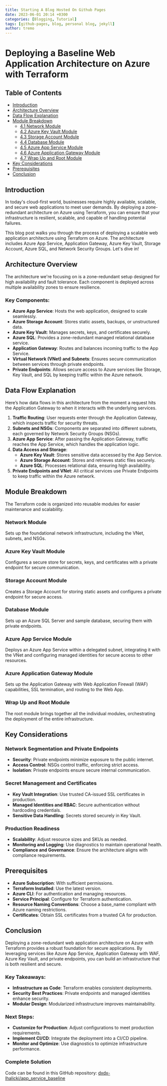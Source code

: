 ```yaml
---
title: Starting A Blog Hosted On Github Pages
date: 2023-06-01 20:14 +0300
categories: [Blogging, Tutorial]
tags: [github-pages, blog, personal blog, jekyll]
author: tremo
---
```


# Deploying a Baseline Web Application Architecture on Azure with Terraform

## Table of Contents
- [Introduction](#introduction)
- [Architecture Overview](#architecture-overview)
- [Data Flow Explanation](#data-flow)
- [Module Breakdown](#module-breakdown)
  - [4.1 Network Module](#network-module)
  - [4.2 Azure Key Vault Module](#key-vault-module)
  - [4.3 Storage Account Module](#storage-account-module)
  - [4.4 Database Module](#database-module)
  - [4.5 Azure App Service Module](#app-service-module)
  - [4.6 Azure Application Gateway Module](#gateway-module)
  - [4.7 Wrap Up and Root Module](#root-module)
- [Key Considerations](#key-considerations)
- [Prerequisites](#prerequisites)
- [Conclusion](#conclusion)

## Introduction

In today's cloud-first world, businesses require highly available, scalable, and secure web applications to meet user demands. By deploying a zone-redundant architecture on Azure using Terraform, you can ensure that your infrastructure is resilient, scalable, and capable of handling potential failures.

This blog post walks you through the process of deploying a scalable web application architecture using Terraform on Azure. The architecture includes Azure App Service, Application Gateway, Azure Key Vault, Storage Account, Azure SQL, and Network Security Groups. Let's dive in!

## Architecture Overview

The architecture we're focusing on is a zone-redundant setup designed for high availability and fault tolerance. Each component is deployed across multiple availability zones to ensure resilience.

### Key Components:
- **Azure App Service**: Hosts the web application, designed to scale seamlessly.
- **Azure Storage Account**: Stores static assets, backups, or unstructured data.
- **Azure Key Vault**: Manages secrets, keys, and certificates securely.
- **Azure SQL**: Provides a zone-redundant managed relational database service.
- **Application Gateway**: Routes and balances incoming traffic to the App Service.
- **Virtual Network (VNet) and Subnets**: Ensures secure communication between services through private endpoints.
- **Private Endpoints**: Allows secure access to Azure services like Storage, Key Vault, and SQL by keeping traffic within the Azure network.

## Data Flow Explanation

Here’s how data flows in this architecture from the moment a request hits the Application Gateway to when it interacts with the underlying services.

1. **Traffic Routing**: User requests enter through the Application Gateway, which inspects traffic for security threats.
2. **Subnets and NSGs**: Components are separated into different subnets, each governed by Network Security Groups (NSGs).
3. **Azure App Service**: After passing the Application Gateway, traffic reaches the App Service, which handles the application logic.
4. **Data Access and Storage**:
   - **Azure Key Vault**: Stores sensitive data accessed by the App Service.
   - **Azure Storage Account**: Stores and retrieves static files securely.
   - **Azure SQL**: Processes relational data, ensuring high availability.
5. **Private Endpoints and VNet**: All critical services use Private Endpoints to keep traffic within the Azure network.

## Module Breakdown

The Terraform code is organized into reusable modules for easier maintenance and scalability.

### Network Module
Sets up the foundational network infrastructure, including the VNet, subnets, and NSGs.

### Azure Key Vault Module
Configures a secure store for secrets, keys, and certificates with a private endpoint for secure communication.

### Storage Account Module
Creates a Storage Account for storing static assets and configures a private endpoint for secure access.

### Database Module
Sets up an Azure SQL Server and sample database, securing them with private endpoints.

### Azure App Service Module
Deploys an Azure App Service within a delegated subnet, integrating it with the VNet and configuring managed identities for secure access to other resources.

### Azure Application Gateway Module
Sets up the Application Gateway with Web Application Firewall (WAF) capabilities, SSL termination, and routing to the Web App.

### Wrap Up and Root Module
The root module brings together all the individual modules, orchestrating the deployment of the entire infrastructure.

## Key Considerations

### Network Segmentation and Private Endpoints
- **Security**: Private endpoints minimize exposure to the public internet.
- **Access Control**: NSGs control traffic, enforcing strict access.
- **Isolation**: Private endpoints ensure secure internal communication.

### Secret Management and Certificates
- **Key Vault Integration**: Use trusted CA-issued SSL certificates in production.
- **Managed Identities and RBAC**: Secure authentication without hardcoding credentials.
- **Sensitive Data Handling**: Secrets stored securely in Key Vault.

### Production Readiness
- **Scalability**: Adjust resource sizes and SKUs as needed.
- **Monitoring and Logging**: Use diagnostics to maintain operational health.
- **Compliance and Governance**: Ensure the architecture aligns with compliance requirements.

## Prerequisites
- **Azure Subscription**: With sufficient permissions.
- **Terraform Installed**: Use the latest version.
- **Azure CLI**: For authentication and managing resources.
- **Service Principal**: Configure for Terraform authentication.
- **Resource Naming Conventions**: Choose a base_name compliant with Azure naming restrictions.
- **Certificates**: Obtain SSL certificates from a trusted CA for production.

## Conclusion

Deploying a zone-redundant web application architecture on Azure with Terraform provides a robust foundation for secure applications. By leveraging services like Azure App Service, Application Gateway with WAF, Azure Key Vault, and private endpoints, you can build an infrastructure that is both resilient and secure.

### Key Takeaways:
- **Infrastructure as Code**: Terraform enables consistent deployments.
- **Security Best Practices**: Private endpoints and managed identities enhance security.
- **Modular Design**: Modularized infrastructure improves maintainability.

### Next Steps:
- **Customize for Production**: Adjust configurations to meet production requirements.
- **Implement CI/CD**: Integrate the deployment into a CI/CD pipeline.
- **Monitor and Optimize**: Use diagnostics to optimize infrastructure performance.

### Complete Solution
Code can be found in this GitHub repository: [dxdx-lhalicki/app_service_baseline](https://github.com/dxdx-lhalicki/app_service_baseline)
